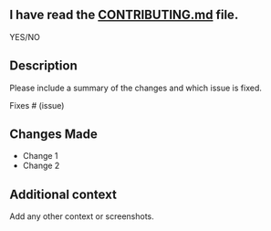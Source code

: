 ## I have read the [CONTRIBUTING.md](https://github.com/qrev-ai/qrev/blob/main/CONTRIBUTING.md) file.

YES/NO

## Description

Please include a summary of the changes and which issue is fixed.

Fixes # (issue)

## Changes Made

- Change 1
- Change 2

## Additional context

Add any other context or screenshots.